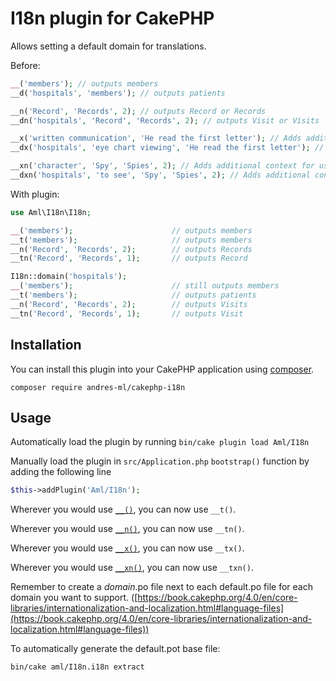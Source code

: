 # I18n plugin for CakePHP

Allows setting a default domain for translations.

Before:
```php
__('members'); // outputs members
__d('hospitals', 'members'); // outputs patients
```

```php
__n('Record', 'Records', 2); // outputs Record or Records
__dn('hospitals', 'Record', 'Records', 2); // outputs Visit or Visits
```

```php
__x('written communication', 'He read the first letter'); // Adds additional context for use during translation
__dx('hospitals', 'eye chart viewing', 'He read the first letter'); // Adds additional context for use during translation
```

```php
__xn('character', 'Spy', 'Spies', 2); // Adds additional context for use during translation
__dxn('hospitals', 'to see', 'Spy', 'Spies', 2); // Adds additional context for use during translation
```

With plugin:
```php
use Aml\I18n\I18n;

__('members');                      // outputs members
__t('members');                     // outputs members
__n('Record', 'Records', 2);        // outputs Records
__tn('Record', 'Records', 1);       // outputs Record

I18n::domain('hospitals');
__('members');                      // still outputs members
__t('members');                     // outputs patients
__n('Record', 'Records', 2);        // outputs Visits
__tn('Record', 'Records', 1);       // outputs Visit
```

## Installation

You can install this plugin into your CakePHP application using [composer](http://getcomposer.org).

```
composer require andres-ml/cakephp-i18n
```

## Usage

Automatically load the plugin by running `bin/cake plugin load Aml/I18n`

Manually load the plugin in `src/Application.php` `bootstrap()` function by adding the following line
```php
$this->addPlugin('Aml/I18n');
```

Wherever you would use [`__()`](https://book.cakephp.org/4.0/en/core-libraries/global-constants-and-functions.html#__),
you can now use `__t()`.

Wherever you would use [`__n()`](https://book.cakephp.org/4.0/en/core-libraries/global-constants-and-functions.html#__n),
you can now use `__tn()`.

Wherever you would use [`__x()`](https://book.cakephp.org/4.0/en/core-libraries/global-constants-and-functions.html#__x),
you can now use `__tx()`.

Wherever you would use [`__xn()`](https://book.cakephp.org/4.0/en/core-libraries/global-constants-and-functions.html#__xn),
you can now use `__txn()`.

Remember to create a _domain_.po file next to each default.po file for each domain you want to support. ([https://book.cakephp.org/4.0/en/core-libraries/internationalization-and-localization.html#language-files](https://book.cakephp.org/4.0/en/core-libraries/internationalization-and-localization.html#language-files))

To automatically generate the default.pot base file:
```
bin/cake aml/I18n.i18n extract
```
